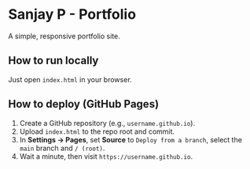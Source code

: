 # Sanjay P - Portfolio
A simple, responsive portfolio site.

## How to run locally
Just open `index.html` in your browser.

## How to deploy (GitHub Pages)
1. Create a GitHub repository (e.g., `username.github.io`).
2. Upload `index.html` to the repo root and commit.
3. In **Settings → Pages**, set **Source** to `Deploy from a branch`, select the `main` branch and `/ (root)`.
4. Wait a minute, then visit `https://username.github.io`.
